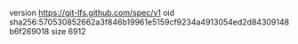 version https://git-lfs.github.com/spec/v1
oid sha256:570530852662a3f846b19961e5159cf9234a4913054ed2d84309148b6f269018
size 6912
